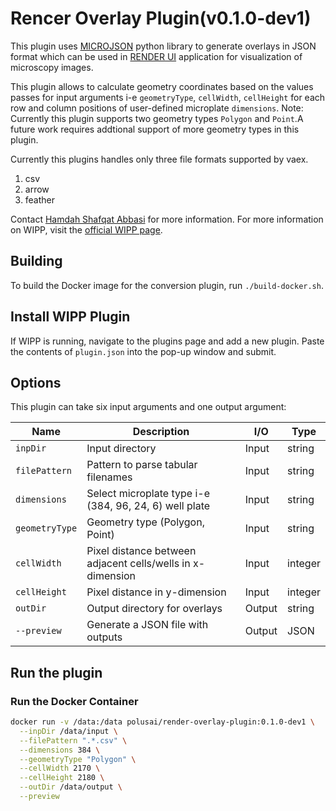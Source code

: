 # Rencer Overlay Plugin(v0.1.0-dev1)

This plugin uses [MICROJSON](https://github.com/bengtl/microjson/tree/dev) python library to generate overlays in JSON format which can be used in
[RENDER UI](https://render.ci.ncats.io/?imageUrl=https://files.scb-ncats.io/pyramids/Idr0033/precompute/41744/x(00-15)_y(01-24)_p0(1-9)_c(1-5)/)
application for visualization of microscopy images.

This plugin allows to calculate geometry coordinates based on the values passes for input arguments i-e `geometryType`, `cellWidth`, `cellHeight` for each row
and column positions of user-defined microplate `dimensions`.
Note: Currently this plugin supports two geometry types `Polygon` and `Point`.A future work requires addtional support of more geometry types in this plugin.

Currently this plugins handles only three file formats supported by vaex.
1. csv
2. arrow
3. feather


Contact [Hamdah Shafqat Abbasi](mailto:hamdahshafqat.abbasi@nih.gov) for more information.
For more information on WIPP, visit the
[official WIPP page](https://isg.nist.gov/deepzoomweb/software/wipp).

## Building

To build the Docker image for the conversion plugin, run
`./build-docker.sh`.

## Install WIPP Plugin

If WIPP is running, navigate to the plugins page and add a new plugin. Paste the
contents of `plugin.json` into the pop-up window and submit.

## Options

This plugin can take six input arguments and one output argument:

| Name              | Description                                           | I/O    | Type         |
|-------------------|-------------------------------------------------------|--------|--------------|
| `inpDir`          | Input directory                                       | Input  | string         |
| `filePattern`     | Pattern to parse tabular filenames                    | Input  | string       |
| `dimensions`      | Select microplate type i-e (384, 96, 24, 6) well plate  | Input  | string       |
| `geometryType`            | Geometry type (Polygon, Point)                        | Input  | string       |
| `cellWidth`       | Pixel distance between adjacent cells/wells in x-dimension | Input  | integer       |
| `cellHeight`       | Pixel distance in y-dimension              | Input  | integer       |
| `outDir`          | Output directory for overlays                         | Output | string       |
| `--preview`      | Generate a JSON file with outputs                     | Output | JSON            |

## Run the plugin

### Run the Docker Container

```bash
docker run -v /data:/data polusai/render-overlay-plugin:0.1.0-dev1 \
  --inpDir /data/input \
  --filePattern ".*.csv" \
  --dimensions 384 \
  --geometryType "Polygon" \
  --cellWidth 2170 \
  --cellHeight 2180 \
  --outDir /data/output \
  --preview
```
